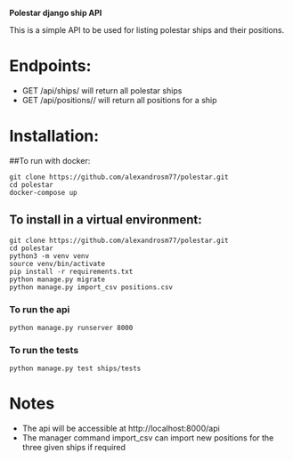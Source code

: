 **Polestar django ship API**

This is a simple API to be used for listing polestar ships and their positions.

# Endpoints:
* GET /api/ships/ will return all polestar ships
* GET /api/positions/<imo>/ will return all positions for a ship


# Installation:
##To run with docker:

```
git clone https://github.com/alexandrosm77/polestar.git
cd polestar
docker-compose up
```


## To install in a virtual environment:

```
git clone https://github.com/alexandrosm77/polestar.git
cd polestar
python3 -m venv venv
source venv/bin/activate
pip install -r requirements.txt
python manage.py migrate
python manage.py import_csv positions.csv
```

### To run the api
`python manage.py runserver 8000`

### To run the tests
`python manage.py test ships/tests`


# Notes
* The api will be accessible at http://localhost:8000/api
* The manager command import_csv can import new positions for the three given ships if required